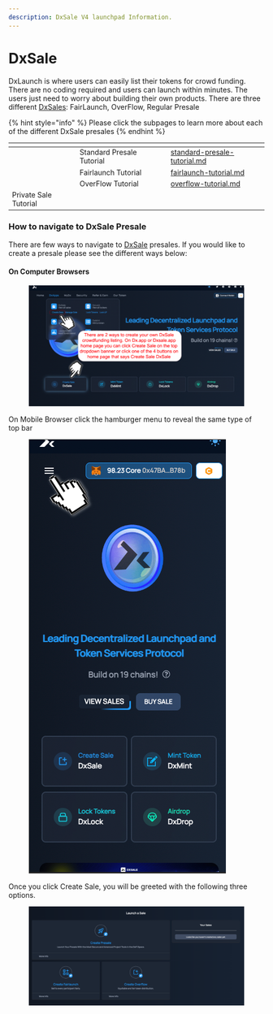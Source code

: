 ```yaml
---
description: DxSale V4 launchpad Information.
---
```


# DxSale

DxLaunch is where users can easily list their tokens for crowd funding. There are no coding required and users can launch within minutes. The users just need to worry about building their own products. There are three different [DxSales](https://dx.app/dxsale?ref=raphaeldx\&chain=BNB): FairLaunch, OverFlow, Regular Presale

{% hint style="info" %}
Please click the subpages to learn more about each of the different DxSale presales
{% endhint %}



<table data-view="cards"><thead><tr><th></th><th></th><th></th><th data-hidden data-card-target data-type="content-ref"></th></tr></thead><tbody><tr><td></td><td>Standard Presale Tutorial</td><td></td><td><a href="standard-presale-tutorial.md">standard-presale-tutorial.md</a></td></tr><tr><td></td><td>Fairlaunch Tutorial</td><td></td><td><a href="fairlaunch-tutorial.md">fairlaunch-tutorial.md</a></td></tr><tr><td></td><td>OverFlow Tutorial</td><td></td><td><a href="overflow-tutorial.md">overflow-tutorial.md</a></td></tr><tr><td>Private Sale Tutorial</td><td></td><td></td><td></td></tr></tbody></table>

### How to navigate to DxSale Presale <a href="#how-to-navigate-to-dxsale-presale" id="how-to-navigate-to-dxsale-presale"></a>

There are few ways to navigate to [DxSale](https://dx.app/dxsale?ref=raphaeldx\&chain=BNB) presales. If you would like to create a presale please see the different ways below:

#### On Computer Browsers

<figure><img src="../../.gitbook/assets/image (21) (1).png" alt=""><figcaption></figcaption></figure>

On Mobile Browser click the hamburger menu to reveal the same type of top bar

<figure><img src="../../.gitbook/assets/image (1) (1) (2).png" alt=""><figcaption></figcaption></figure>

Once you click Create Sale, you will be greeted with the following three options.

<figure><img src="../../.gitbook/assets/image (28).png" alt=""><figcaption></figcaption></figure>
